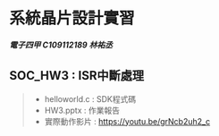 # 系統晶片設計實習
***電子四甲 C109112189 林祐丞***
## SOC_HW3 : ISR中斷處理
> - helloworld.c : SDK程式碼
> - HW3.pptx : 作業報告
> - 實際動作影片 : https://youtu.be/grNcb2uh2_c
